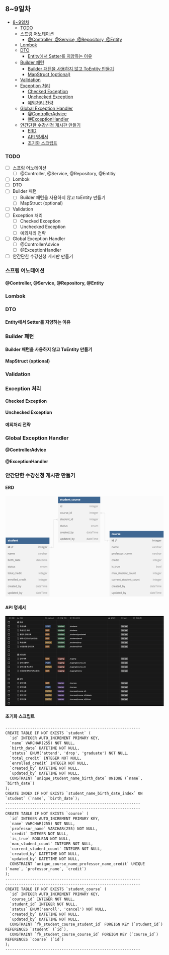 ## 8~9일차

- [8~9일차](#89일차)
  - [TODO](#todo)
  - [스프링 어노테이션](#스프링-어노테이션)
    - [@Controller, @Service, @Repository, @Entity](#controller-service-repository-entity)
  - [Lombok](#lombok)
  - [DTO](#dto)
    - [Entity에서 Setter를 지양하는 이유](#entity에서-setter를-지양하는-이유)
  - [Builder 패턴](#builder-패턴)
    - [Builder 패턴을 사용하지 않고 ToEntity 만들기](#builder-패턴을-사용하지-않고-toentity-만들기)
    - [MapStruct (optional)](#mapstruct-optional)
  - [Validation](#validation)
  - [Exception 처리](#exception-처리)
    - [Checked Exception](#checked-exception)
    - [Unchecked Exception](#unchecked-exception)
    - [예외처리 전략](#예외처리-전략)
  - [Global Exception Handler](#global-exception-handler)
    - [@ControllerAdvice](#controlleradvice)
    - [@ExceptionHandler](#exceptionhandler)
  - [안간단한 수강신청 게시판 만들기](#안간단한-수강신청-게시판-만들기)
    - [ERD](#erd)
    - [API 명세서](#api-명세서)
    - [초기화 스크립트](#초기화-스크립트)

### TODO

- [ ] 스프링 어노테이션
  - [ ] @Controller, @Service, @Repository, @Entitiy
- [ ] Lombok
- [ ] DTO
- [ ] Builder 패턴
  - [ ] Builder 패턴을 사용하지 않고 toEntity 만들기
  - [ ] MapStruct (optional)
- [ ] Validation
- [ ] Exception 처리
  - [ ] Checked Exception
  - [ ] Unchecked Exception
  - [ ] 예외처리 전략
- [ ] Global Exception Handler
  - [ ] @ControllerAdvice
  - [ ] @ExceptionHandler
- [ ] 안간단한 수강신청 게시판 만들기

### 스프링 어노테이션

#### @Controller, @Service, @Repository, @Entity

### Lombok

### DTO

#### Entity에서 Setter를 지양하는 이유

### Builder 패턴

#### Builder 패턴을 사용하지 않고 ToEntity 만들기

#### MapStruct (optional)

### Validation

### Exception 처리

#### Checked Exception

#### Unchecked Exception

#### 예외처리 전략

### Global Exception Handler

#### @ControllerAdvice

#### @ExceptionHandler

### 안간단한 수강신청 게시판 만들기

#### ERD

![3일차_ERD.png](images%2F3%EC%9D%BC%EC%B0%A8_ERD.png)  

#### API 명세서

![5일차_API.png](images%2F5%EC%9D%BC%EC%B0%A8_API.png)

#### 초기화 스크립트

```mysql
------------------------------------------------------------
CREATE TABLE IF NOT EXISTS `student` (
  `id` INTEGER AUTO_INCREMENT PRIMARY KEY,
  `name` VARCHAR(255) NOT NULL,
  `birth_date` DATETIME NOT NULL,
  `status` ENUM('attend', 'drop', 'graduate') NOT NULL,
  `total_credit` INTEGER NOT NULL,
  `enrolled_credit` INTEGER NOT NULL,
  `created_by` DATETIME NOT NULL,
  `updated_by` DATETIME NOT NULL,
  CONSTRAINT `unique_student_name_birth_date` UNIQUE (`name`, `birth_date`)
);
CREATE INDEX IF NOT EXISTS `student_name_birth_date_index` ON `student` (`name`, `birth_date`);
------------------------------------------------------------
------------------------------------------------------------
CREATE TABLE IF NOT EXISTS `course` (
  `id` INTEGER AUTO_INCREMENT PRIMARY KEY,
  `name` VARCHAR(255) NOT NULL,
  `professor_name` VARCHAR(255) NOT NULL,
  `credit` INTEGER NOT NULL,
  `is_true` BOOLEAN NOT NULL,
  `max_student_count` INTEGER NOT NULL,
  `current_student_count` INTEGER NOT NULL,
  `created_by` DATETIME NOT NULL,
  `updated_by` DATETIME NOT NULL,
  CONSTRAINT `unique_course_name_professor_name_credit` UNIQUE (`name`, `professor_name`, `credit`)
);
------------------------------------------------------------
------------------------------------------------------------
CREATE TABLE IF NOT EXISTS `student_course` (
  `id` INTEGER AUTO_INCREMENT PRIMARY KEY,
  `course_id` INTEGER NOT NULL,
  `student_id` INTEGER NOT NULL,
  `status` ENUM('enroll', 'cancel') NOT NULL,
  `created_by` DATETIME NOT NULL,
  `updated_by` DATETIME NOT NULL,
  CONSTRAINT `fk_student_course_student_id` FOREIGN KEY (`student_id`) REFERENCES `student` (`id`),
  CONSTRAINT `fk_student_course_course_id` FOREIGN KEY (`course_id`) REFERENCES `course` (`id`)
);
------------------------------------------------------------
```

